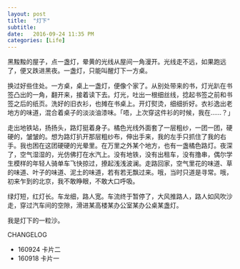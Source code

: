 ```yaml
---
layout: post
title:  "灯下"
subtitle: 
date:   2016-09-24 11:35 PM
categories: [Life]
---  
```


黑黢黢的屋子，点一盏灯，晕黄的光线从屋间一角漫开。光线走不远，如果跑远了，便又跌进黑夜。一盏灯，只能叫醒灯下一方桌。

换过好些住处。一方桌，桌上一盏灯，便像个家了。从别处带来的书，灯光趴在书签凸出的一角，翻开来，接着读下去。灯光，吐出一根细丝线，捻起书签之前和书签之后的纸页。洗好的旧衣衫，也摊在书桌上。开灯熨烫，细细折好。衣衫逸出老地方的味道，混合着桌子的淡淡油漆味。「唔，上次穿这件衫的时候，我在……？」

走出地铁站，扬扬头，路灯挺着身子。橘色光线外面套了一层粗纱，一团一团，硬硬的，皱皱的。想为路灯扒开那层粗纱布，伸出手来，我的左手只抓住了我的右手。我也困在这团硬硬的光晕里。在万里之外某个地方，也有一盏橘色路灯。夜深了，空气湿湿的，光仿佛打在水汽上。没有地铁，没有出租车，没有撸串，偶尔学生模样的年轻人骑单车飞快掠过，撩起浅浅波澜。走路回家，空气里花的味道、草的味道、叶子的味道、泥土的味道，若有若无飘过来。哦，当时只道是寻常。哦，初来乍到的北京，我不敢睁眼，不敢大口呼吸。     

绿灯短，红灯长。车龙细，路人宽。车流终于暂停了，大风推路人，路人如风吹沙走，穿过汽车间的空隙，滑进某高楼某办公室某办公桌某盏灯。  

我是灯下的一粒沙。

CHANGELOG  

- 160924 卡片二
- 160918 卡片一

    







